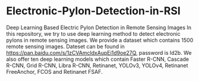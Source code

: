# Electronic-Pylon-Detection-in-RSI
Deep Learning Based Electric Pylon Detection in Remote Sensing Images
In this repository, we try to use deep learning method to detect electronic pylons in remote sensing images. We provide a dataset which contains 1500 remote sensing images. Dateset can be found in https://pan.baidu.com/s/1zCVAmcldxAupEi1d9oe27Q, password is ld2b.
We also offer ten deep learning models which contain Faster R-CNN, Cascade R-CNN, Grid R-CNN, Libra R-CNN, Retinanet, YOLOv3, YOLOv4, Retinanet FreeAnchor, FCOS and Retinanet FSAF.
